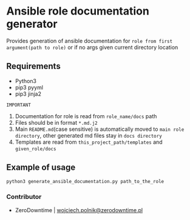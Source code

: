 # Ansible role documentation generator

Provides generation of ansible documentation for `role from first argument(path to role)` or if no args given current directory location

## Requirements

- Python3
- pip3 pyyml
- pip3 jinja2

`IMPORTANT`

1. Documentation for role is read from `role_name/docs` path
2. Files should be in format `*.md.j2`
3. Main `README.md`(case sensitive) is automatically moved to `main role directory`, other generated md files stay in `docs directory`
4. Templates are read from `this_project_path/templates` and `given_role/docs`

## Example of usage

```bash
python3 generate_ansible_documentation.py path_to_the_role
```

### Contributor

- ZeroDowntime | wojciech.polnik@zerodowntime.pl